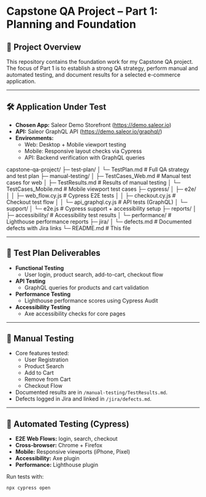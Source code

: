 # Capstone QA Project – Part 1: Planning and Foundation

## 📌 Project Overview
This repository contains the foundation work for my Capstone QA project.  
The focus of Part 1 is to establish a strong QA strategy, perform manual and automated testing, and document results for a selected e-commerce application.

---

## 🛠️ Application Under Test
- **Chosen App:** Saleor Demo Storefront (https://demo.saleor.io)  
- **API:** Saleor GraphQL API (https://demo.saleor.io/graphql/)  
- **Environments:**  
  - Web: Desktop + Mobile viewport testing  
  - Mobile: Responsive layout checks via Cypress  
  - API: Backend verification with GraphQL queries

capstone-qa-project/
├─ test-plan/
│ └─ TestPlan.md # Full QA strategy and test plan
├─ manual-testing/
│ ├─ TestCases_Web.md # Manual test cases for web
│ ├─ TestResults.md # Results of manual testing
│ └─ TestCases_Mobile.md # Mobile viewport test cases
├─ cypress/
│ ├─ e2e/
│ │ ├─ web_flow.cy.js # Cypress E2E tests
│ │ ├─ checkout.cy.js # Checkout test flow
│ │ └─ api_graphql.cy.js # API tests (GraphQL)
│ └─ support/
│ └─ e2e.js # Cypress support + accessibility setup
├─ reports/
│ ├─ accessibility/ # Accessibility test results
│ └─ performance/ # Lighthouse performance reports
├─ jira/
│ └─ defects.md # Documented defects with Jira links
└─ README.md # This file


---

## 🧪 Test Plan Deliverables
- **Functional Testing**  
  - User login, product search, add-to-cart, checkout flow  
- **API Testing**  
  - GraphQL queries for products and cart validation  
- **Performance Testing**  
  - Lighthouse performance scores using Cypress Audit  
- **Accessibility Testing**  
  - Axe accessibility checks for core pages  

---

## 📝 Manual Testing
- Core features tested:  
  - User Registration  
  - Product Search  
  - Add to Cart  
  - Remove from Cart  
  - Checkout Flow  
- Documented results are in `/manual-testing/TestResults.md`.  
- Defects logged in Jira and linked in `/jira/defects.md`.

---

## 🤖 Automated Testing (Cypress)
- **E2E Web Flows:** login, search, checkout  
- **Cross-browser:** Chrome + Firefox  
- **Mobile:** Responsive viewports (iPhone, Pixel)  
- **Accessibility:** Axe plugin  
- **Performance:** Lighthouse plugin  

Run tests with:
```bash
npx cypress open
